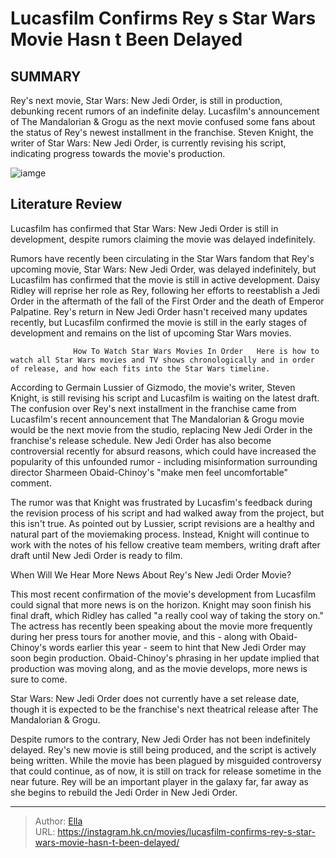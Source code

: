 # Lucasfilm Confirms Rey s Star Wars Movie Hasn t Been Delayed


## SUMMARY 



  Rey&#39;s next movie, Star Wars: New Jedi Order, is still in production, debunking recent rumors of an indefinite delay.   Lucasfilm&#39;s announcement of The Mandalorian &amp; Grogu as the next movie confused some fans about the status of Rey&#39;s newest installment in the franchise.   Steven Knight, the writer of Star Wars: New Jedi Order, is currently revising his script, indicating progress towards the movie&#39;s production.  

![iamge](https://static1.srcdn.com/wordpress/wp-content/uploads/2023/10/daisy-ridley-rey-star-wars.jpg)

## Literature Review

Lucasfilm has confirmed that Star Wars: New Jedi Order is still in development, despite rumors claiming the movie was delayed indefinitely.




Rumors have recently been circulating in the Star Wars fandom that Rey&#39;s upcoming movie, Star Wars: New Jedi Order, was delayed indefinitely, but Lucasfilm has confirmed that the movie is still in active development. Daisy Ridley will reprise her role as Rey, following her efforts to reestablish a Jedi Order in the aftermath of the fall of the First Order and the death of Emperor Palpatine. Rey&#39;s return in New Jedi Order hasn&#39;t received many updates recently, but Lucasfilm confirmed the movie is still in the early stages of development and remains on the list of upcoming Star Wars movies.




                  How To Watch Star Wars Movies In Order   Here is how to watch all Star Wars movies and TV shows chronologically and in order of release, and how each fits into the Star Wars timeline.   

According to Germain Lussier of Gizmodo, the movie&#39;s writer, Steven Knight, is still revising his script and Lucasfilm is waiting on the latest draft. The confusion over Rey&#39;s next installment in the franchise came from Lucasfilm&#39;s recent announcement that The Mandalorian &amp; Grogu movie would be the next movie from the studio, replacing New Jedi Order in the franchise&#39;s release schedule. New Jedi Order has also become controversial recently for absurd reasons, which could have increased the popularity of this unfounded rumor - including misinformation surrounding director Sharmeen Obaid-Chinoy&#39;s &#34;make men feel uncomfortable&#34; comment.

The rumor was that Knight was frustrated by Lucasfim&#39;s feedback during the revision process of his script and had walked away from the project, but this isn&#39;t true. As pointed out by Lussier, script revisions are a healthy and natural part of the moviemaking process. Instead, Knight will continue to work with the notes of his fellow creative team members, writing draft after draft until New Jedi Order is ready to film.





 


 When Will We Hear More News About Rey&#39;s New Jedi Order Movie? 
          

This most recent confirmation of the movie&#39;s development from Lucasfilm could signal that more news is on the horizon. Knight may soon finish his final draft, which Ridley has called &#34;a really cool way of taking the story on.&#34; The actress has recently been speaking about the movie more frequently during her press tours for another movie, and this - along with Obaid-Chinoy&#39;s words earlier this year - seem to hint that New Jedi Order may soon begin production. Obaid-Chinoy&#39;s phrasing in her update implied that production was moving along, and as the movie develops, more news is sure to come.






Star Wars: New Jedi Order does not currently have a set release date, though it is expected to be the franchise&#39;s next theatrical release after The Mandalorian &amp; Grogu.




Despite rumors to the contrary, New Jedi Order has not been indefinitely delayed. Rey&#39;s new movie is still being produced, and the script is actively being written. While the movie has been plagued by misguided controversy that could continue, as of now, it is still on track for release sometime in the near future. Rey will be an important player in the galaxy far, far away as she begins to rebuild the Jedi Order in New Jedi Order.



---

> Author: [Ella](https://instagram.hk.cn/)  
> URL: https://instagram.hk.cn/movies/lucasfilm-confirms-rey-s-star-wars-movie-hasn-t-been-delayed/  

